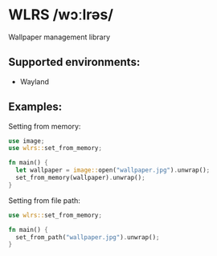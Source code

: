 # WLRS /wɔːlrəs/ 

Wallpaper management library

## Supported environments:

- Wayland

## Examples:

Setting from memory:
```rust
use image;
use wlrs::set_from_memory;

fn main() {
  let wallpaper = image::open("wallpaper.jpg").unwrap();
  set_from_memory(wallpaper).unwrap();
}
```

Setting from file path:

```rust
use wlrs::set_from_memory;

fn main() {
  set_from_path("wallpaper.jpg").unwrap();
}
```
